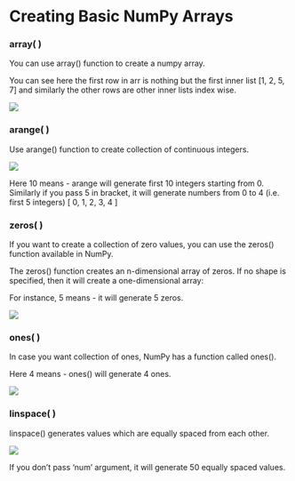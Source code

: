 # Creating Basic NumPy Arrays

### array( )

You can use array() function to create a numpy array.

You can see here the first row in arr is nothing but the first inner list \[1, 2, 5, 7] and similarly the other rows are other inner lists index wise.

![](https://lh6.googleusercontent.com/NVcnKCzWfoHtGOJu0AdnHx5EAdxaxeyneyfv7a7lpyAEx1l7unniNVED3PRqQ6Hvd2-QYltYNsrxsRRbQTAf3sl6KQJ4crE1ZwWSxL3RmQM066q51PexRhAa-wT7qLf8WxW9W4uvQ7w)

### arange( )

Use arange() function to create collection of continuous integers.

![](https://lh5.googleusercontent.com/D6gx22\_aJGLNcNlP6ZqpcRIhMKO2d2U5kwgLiVlOebYCj1PqJ3eRTorBz76tBXLotxD7YsPS\_3zxnnxLlFsXz633I9WyzETj4\_XFIzYoe9OTJjFS3gzn8on6f6mYNhK4a7XOSJu1V30)

Here 10 means - arange will generate first 10 integers starting from 0. Similarly if you pass 5 in bracket, it will generate numbers from 0 to 4 (i.e. first 5 integers) \[ 0, 1, 2, 3, 4 ]

### zeros( )

If you want to create a collection of zero values, you can use the zeros() function available in NumPy.

The zeros() function creates an n-dimensional array of zeros. If no shape is specified, then it will create a one-dimensional array:

For instance, 5 means - it will generate 5 zeros.

![](https://lh6.googleusercontent.com/dNc4JNfuJgPoNUgl-Gm97bdg3Meza-PhEy1DFSU2bwZAYqmJQkEBn9tHnteDf2lc2KYloavHo0dXhYG3bnrVdoqfjAwWPduy3CfzAG9-1eEnuboGI-Mfum3hi8tEASLpfBIOuJZQeK8)

### ones( )

In case you want collection of ones, NumPy has a function called ones().

Here 4 means - ones() will generate 4 ones.

![](https://lh6.googleusercontent.com/U5mmZufCMudQNZRzW39s1kOG\_DkdDsz47KvUqpa2WfZrT6mr1Kzxp\_wfgag6HOlO0GlzKXBLDaaX9FO8TcW7IkJWiKrvCQBecMyEtMKzlP6I2BdBkbfGEHiiQZjI8WMXztrQuosrf7o)

### linspace( )

linspace() generates values which are equally spaced from each other.

![](https://lh6.googleusercontent.com/7DdormuxRX2JlzQ0NZh0tKwcb0ES8UkbPoNVZ0UZI4pBkzTS9Fu4ak3gy3LBVXnhn-CdpHSqcAGvoEHbyZ9rD6opvvsRDGR8TuKHVMvlety1ZKbVGHvZ2ncUe-8Bc0SKaX08S1fFZHI)

If you don’t pass ‘num’ argument, it will generate 50 equally spaced values.
